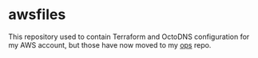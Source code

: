awsfiles
========

This repository used to contain Terraform and OctoDNS configuration
for my AWS account, but those have now moved to my [ops][] repo.

[ops]: https://github.com/barrucadu/ops/
